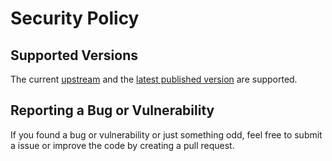 # Security Policy

## Supported Versions

The current [upstream](https://github.com/konstruktoid/ansible-role-docker-rootless)
and the [latest published version](https://github.com/konstruktoid/ansible-role-docker-rootless/releases) are supported.

## Reporting a Bug or Vulnerability

If you found a bug or vulnerability or just something odd, feel free to submit a issue or improve the code by creating a pull request.
